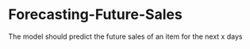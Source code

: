 # Forecasting-Future-Sales
The model should predict the future sales of an item for the next x days
